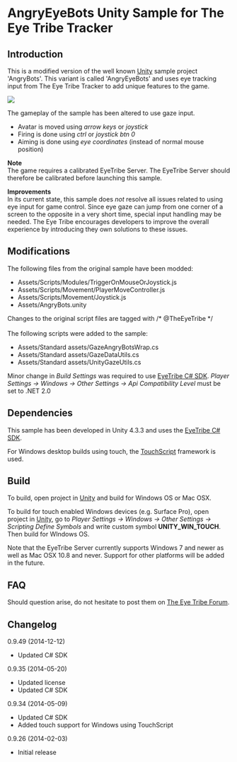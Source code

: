 AngryEyeBots Unity Sample for The Eye Tribe Tracker
====
<p>

Introduction
----

This is a modified version of the well known [Unity](http://unity3d.com/) sample project 'AngryBots'. This variant is called 'AngryEyeBots' and uses eye tracking input from The Eye Tribe Tracker to add unique features to the game.

![](http://theeyetribe.com/github/angryeyebots_1.png)

The gameplay of the sample has been altered to use gaze input. 

- Avatar is moved using *arrow keys* or *joystick*
- Firing is done using *ctrl* or *joystick btn 0*
- Aiming is done using *eye coordinates* (instead of normal mouse position) 

**Note**<br>
The game requires a calibrated EyeTribe Server. The EyeTribe Server should therefore be calibrated before launching this sample.

**Improvements**<br>
In its current state, this sample does _not_ resolve all issues related to using eye input for game control.  Since eye gaze can jump from one corner of a screen to the opposite in a very short time, special input handling may be needed. The Eye Tribe encourages developers to improve the overall experience by introducing they own solutions to these issues.


Modifications
----

The following files from the original sample have been modded:

- Assets/Scripts/Modules/TriggerOnMouseOrJoystick.js
- Assets/Scripts/Movement/PlayerMoveController.js
- Assets/Scripts/Movement/Joystick.js
- Assets/AngryBots.unity


Changes to the original script files are tagged with /* @TheEyeTribe */
<br/>
<br/>
The following scripts were added to the sample:

- Assets/Standard assets/GazeAngryBotsWrap.cs
- Assets/Standard assets/GazeDataUtils.cs
- Assets/Standard assets/UnityGazeUtils.cs

Minor change in *Build Settings* was required to use [EyeTribe C# SDK](https://github.com/EyeTribe/tet-csharp-client). *Player Settings -> Windows -> Other Settings -> Api Compatibility Level* must be set to .NET 2.0


Dependencies
----

This sample has been developed in Unity 4.3.3 and uses the [EyeTribe C# SDK](https://github.com/EyeTribe/tet-csharp-client).

For Windows desktop builds using touch, the [TouchScript](http://interactivelab.github.io/TouchScript/) framework is used.


Build
----

To build, open project in [Unity](http://unity3d.com/) and build for Windows OS or Mac OSX.

To build for touch enabled Windows devices (e.g. Surface Pro), open project in [Unity](http://unity3d.com/), go to *Player Settings -> Windows -> Other Settings -> Scripting Define Symbols* and write custom symbol **UNITY\_WIN\_TOUCH**. Then build for WIndows OS.

Note that the EyeTribe Server currently supports Windows 7 and newer as well as Mac OSX 10.8 and never. Support for other platforms will be added in the future.


FAQ
----

Should question arise, do not hesitate to post them on [The Eye Tribe Forum](http://theeyetribe.com/forum/).


Changelog
----

0.9.49 (2014-12-12)

- Updated C# SDK

0.9.35 (2014-05-20)

- Updated license
- Updated C# SDK

0.9.34 (2014-05-09)

- Updated C# SDK
- Added touch support for Windows using TouchScript 

0.9.26 (2014-02-03)

- Initial release
